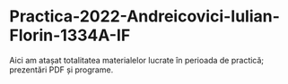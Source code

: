 # Practica-2022-Andreicovici-Iulian-Florin-1334A-IF
Aici am atașat totalitatea materialelor lucrate în perioada de practică; prezentări PDF și programe.
